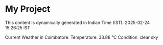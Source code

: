 # My Project

This content is dynamically generated in Indian Time (IST): 2025-02-24 15:26:25 IST


Current Weather in Coimbatore:
Temperature: 33.88 °C
Condition: clear sky
